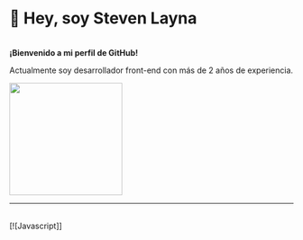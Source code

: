 
<div>
  <h1>👋 Hey, soy Steven Layna</1>
</div>
<br>
<div>
  <strong>¡Bienvenido a mi perfil de GitHub!</strong> 
  <p>Actualmente soy desarrollador front-end con más de 2 años de experiencia.</p>
<img width="200px" src="https://media4.giphy.com/media/v1.Y2lkPTc5MGI3NjExdnJrNzJ2dG8wMmM5c2gyaG1xZW16amt4enp3ajEwNnp3azlieG04bCZlcD12MV9pbnRlcm5hbF9naWZfYnlfaWQmY3Q9Zw/bGgsc5mWoryfgKBx1u/giphy.gif">
</div>
<hr>
<br>
[![Javascript]]


